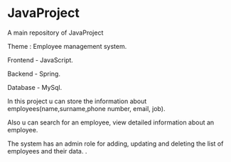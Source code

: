 # JavaProject
 A main repository of JavaProject

Theme : Employee management system. 

Frontend - JavaScript.

Backend - Spring. 

Database - MySql.

In this project u can store the information about employees(name,surname,phone number, email, job).

Also u can search for an employee, view detailed information about an employee.

The system has an admin role for adding, updating and deleting the list of employees and their data.
.
